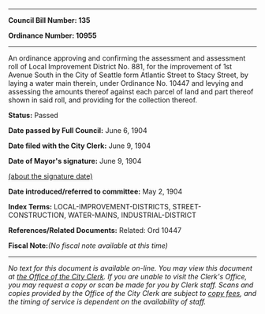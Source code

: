 

********

**Council Bill Number: 135**
   
**Ordinance Number: 10955**
********

 An ordinance approving and confirming the assessment and assessment roll of Local Improvement District No. 881, for the improvement of 1st Avenue South in the City of Seattle form Atlantic Street to Stacy Street, by laying a water main therein, under Ordinance No. 10447 and levying and assessing the amounts thereof against each parcel of land and part thereof shown in said roll, and providing for the collection thereof.

**Status:** Passed
   
**Date passed by Full Council:** June 6, 1904
   
**Date filed with the City Clerk:** June 9, 1904
   
**Date of Mayor's signature:** June 9, 1904
   
[(about the signature date)](/~public/approvaldate.htm)
   
   
   
**Date introduced/referred to committee:** May 2, 1904
   
   
**Index Terms:** LOCAL-IMPROVEMENT-DISTRICTS, STREET-CONSTRUCTION, WATER-MAINS, INDUSTRIAL-DISTRICT

**References/Related Documents:** Related: Ord 10447

**Fiscal Note:**_(No fiscal note available at this time)_
********

_No text for this document is available on-line. You may view this document at [the Office of the City Clerk](http://www.seattle.gov/leg/clerk/contactUs.htm). If you are unable to visit the Clerk's Office, you may request a copy or scan be made for you by Clerk staff. Scans and copies provided by the Office of the City Clerk are subject to [copy fees](http://clerk.seattle.gov/~public/clerkfees.htm), and the timing of service is dependent on the availability of staff._

